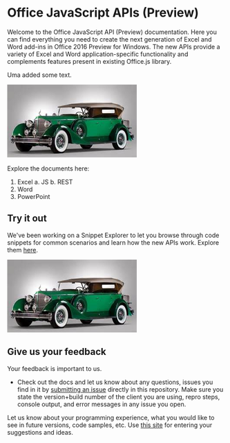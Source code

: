 
# Office JavaScript APIs (Preview)

Welcome to the Office JavaScript API (Preview) documentation. Here you can find everything you need to create the next generation of Excel and Word add-ins in Office 2016 Preview for Windows. The new APIs provide a variety of Excel and Word application-specific functionality and complements features present in existing Office.js library.

Uma added some text.

[![Title: images/image1468363213891.Jpeg](https://raw.githubusercontent.com/umasubra/office-js-docs/master/images/image1468363213891.Jpeg)](https://raw.githubusercontent.com/umasubra/office-js-docs/master/images/image1468363213891.Jpeg)

Explore the documents here:

1. Excel
   a. JS
   b. REST
2. Word
3. PowerPoint

## Try it out

We've been working on a Snippet Explorer to let you browse through code snippets for common scenarios and learn how the new APIs work. Explore them [here](https://github.com/OfficeDev/office-js-snippet-explorer).

[![Title: images/image1468433976243.Jpeg](https://raw.githubusercontent.com/umasubra/office-js-docs/master/images/image1468433976243.Jpeg)](https://raw.githubusercontent.com/umasubra/office-js-docs/master/images/image1468433976243.Jpeg)

## Give us your feedback

Your feedback is important to us.

*   Check out the docs and let us know about any questions, issues you find in it by [submitting an issue](https://github.com/OfficeDev/office-js-docs/issues) directly in this repository. Make sure you state the version+build number of the client you are using, repro steps, console output, and error messages in any issue you open.

Let us know about your programming experience, what you would like to see in future versions, code samples, etc. Use [this site](http://officespdev.uservoice.com/) for entering your suggestions and ideas.
